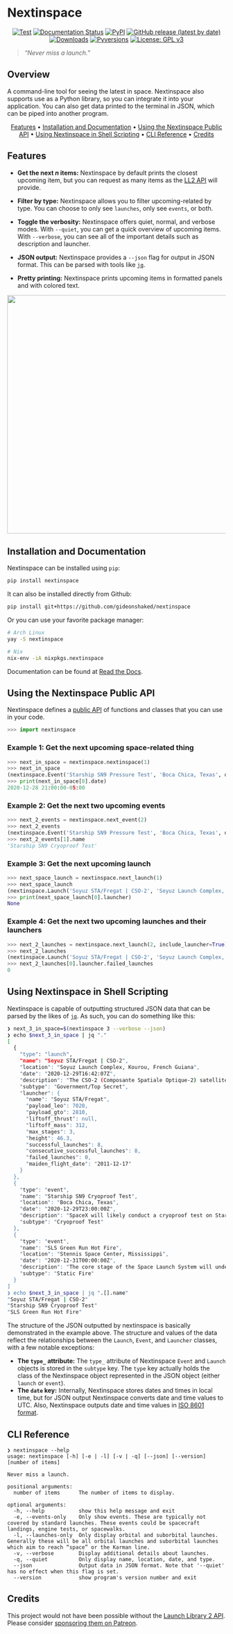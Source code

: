 # Nextinspace

<p align="center">
<a href="https://github.com/gideonshaked/nextinspace/actions?query=workflow%3ATest"><img alt="Test" src="https://github.com/gideonshaked/nextinspace/workflows/Test/badge.svg"></a>
<a href='https://nextinspace.readthedocs.io/en/stable/?badge=stable'><img src='https://readthedocs.org/projects/nextinspace/badge/?version=stable' alt='Documentation Status' /></a>
<a href="https://pypi.org/project/nextinspace"><img alt="PyPI" src="https://img.shields.io/pypi/v/nextinspace?color=lgreen&label=PyPI%20Package"></a>
<a href="https://github.com/gideonshaked/nextinspace/releases/latest"><img alt="GitHub release (latest by date)" src="https://img.shields.io/github/v/release/gideonshaked/nextinspace?label=Github%20Release"></a>
<a href="https://pepy.tech/project/nextinspace"><img alt="Downloads" src="https://static.pepy.tech/personalized-badge/nextinspace?period=total&units=none&left_color=grey&right_color=green&left_text=Downloads"></a>
<a href="https://img.shields.io/pypi/pyversions/nextinspace"><img alt="Pyversions" src="https://img.shields.io/pypi/pyversions/nextinspace"></a>
<a href="https://www.gnu.org/licenses/gpl-3.0"><img alt="License: GPL v3" src="https://img.shields.io/badge/License-GPLv3-blue.svg"></a>
</p>

> *“Never miss a launch.”*

## Overview

A command-line tool for seeing the latest in space. Nextinspace also supports use as a Python library, so you can integrate it into your application. You can also get data printed to the terminal in JSON, which can be piped into another program.

<p align="center">
<a href="#features">Features</a> • <a href="#installation-and-documentation">Installation and Documentation</a> • <a href="#using-the-nextinspace-public-api">Using the Nextinspace Public API</a> • <a href="#using-nextinspace-in-shell-scripting">Using Nextinspace in Shell Scripting</a> • <a href="#cli-reference">CLI Reference</a> • <a href="#credits">Credits</a>
</p>

## Features

- **Get the next *n* items:** Nextinspace by default prints the closest upcoming item, but you can request as many items as the [LL2 API](https://thespacedevs.com/llapi)
will provide.

- **Filter by type:** Nextinspace allows you to filter upcoming-related by type. You can choose to only see `launches`, only see `events`, or both.

- **Toggle the verbosity:** Nextinspace offers quiet, normal, and verbose modes. With `--quiet`, you can get a quick overview of upcoming items.
With `--verbose`, you can see all of the important details such as description and launcher.

- **JSON output:** Nextinspace provides a `--json` flag for output in JSON format. This can be parsed with tools like [`jq`](https://github.com/stedolan/jq).

- **Pretty printing:** Nextinspace prints upcoming items in formatted panels and with colored text.

<p align="center">
  <img height=550 src="https://raw.githubusercontent.com/gideonshaked/nextinspace/master/img/demo.svg" />
</p>

## Installation and Documentation

Nextinspace can be installed using `pip`:

```bash
pip install nextinspace
```

It can also be installed directly from Github:

```bash
pip install git+https://github.com/gideonshaked/nextinspace
```

Or you can use your favorite package manager:

```bash
# Arch Linux
yay -S nextinspace

# Nix
nix-env -iA nixpkgs.nextinspace
```

Documentation can be found at [Read the Docs](https://nextinspace.readthedocs.io).

## Using the Nextinspace Public API

Nextinspace defines a [public API](https://nextinspace.readthedocs.io/en/stable/nextinspace.html) of functions and classes that you can use in your code.

```python
>>> import nextinspace
```

### Example 1: Get the next upcoming space-related thing

```python
>>> next_in_space = nextinspace.nextinspace(1)
>>> next_in_space
(nextinspace.Event('Starship SN9 Pressure Test', 'Boca Chica, Texas', datetime.datetime(2020, 12, 28, 21, 0, tzinfo=datetime.timezone(datetime.timedelta(days=-1, seconds=68400), 'EST')), 'SpaceX has conducted a pressure test on Starship SN9.', 'Ambient Pressure Test'),)
>>> print(next_in_space[0].date)
2020-12-28 21:00:00-05:00
```

### Example 2: Get the next two upcoming events

```python
>>> next_2_events = nextinspace.next_event(2)
>>> next_2_events
(nextinspace.Event('Starship SN9 Pressure Test', 'Boca Chica, Texas', datetime.datetime(2020, 12, 28, 21, 0, tzinfo=datetime.timezone(datetime.timedelta(days=-1, seconds=68400), 'EST')), 'SpaceX has conducted a pressure test on Starship SN9.', 'Ambient Pressure Test'), nextinspace.Event('Starship SN9 Cryoproof Test', 'Boca Chica, Texas', datetime.datetime(2020, 12, 29, 18, 0, tzinfo=datetime.timezone(datetime.timedelta(days=-1, seconds=68400), 'EST')), 'SpaceX will likely conduct a cryoproof test on Starship SN9. This is the first cryo test performed on the vehicle.', 'Cryoproof Test'))
>>> next_2_events[1].name
'Starship SN9 Cryoproof Test'
```

### Example 3: Get the next upcoming launch

```python
>>> next_space_launch = nextinspace.next_launch(1)
>>> next_space_launch
(nextinspace.Launch('Soyuz STA/Fregat | CSO-2', 'Soyuz Launch Complex, Kourou, French Guiana', datetime.datetime(2020, 12, 29, 11, 42, 7, tzinfo=datetime.timezone(datetime.timedelta(days=-1, seconds=68400), 'EST')), 'The CSO-2 (Composante Spatiale Optique-2) satellite is the second of three new-generation high-resolution optical imaging satellites for the French military, replacing the Helios 2 spy satellite series.', 'Government/Top Secret', None),)
>>> print(next_space_launch[0].launcher)
None
```

### Example 4: Get the next two upcoming launches and their launchers

```python
>>> next_2_launches = nextinspace.next_launch(2, include_launcher=True)
>>> next_2_launches
(nextinspace.Launch('Soyuz STA/Fregat | CSO-2', 'Soyuz Launch Complex, Kourou, French Guiana', datetime.datetime(2020, 12, 29, 11, 42, 7, tzinfo=datetime.timezone(datetime.timedelta(days=-1, seconds=68400), 'EST')), 'The CSO-2 (Composante Spatiale Optique-2) satellite is the second of three new-generation high-resolution optical imaging satellites for the French military, replacing the Helios 2 spy satellite series.', 'Government/Top Secret', nextinspace.Launcher('Soyuz STA/Fregat', 7020, 2810, None, 312, 3, 46.3, 8, 8, 0, datetime.datetime(2011, 12, 16, 19, 0, tzinfo=datetime.timezone(datetime.timedelta(days=-1, seconds=68400), 'EST')))), nextinspace.Launch('Falcon 9 Block 5 | Türksat 5A', 'Space Launch Complex 40, Cape Canaveral, FL, USA', datetime.datetime(2021, 1, 4, 20, 27, tzinfo=datetime.timezone(datetime.timedelta(days=-1, seconds=68400), 'EST')), 'Türksat 5A is the first of two Turkish next generation communications satellites, which will be operated by Türksat for commercial and military purposes.', 'Communications', nextinspace.Launcher('Falcon 9 Block 5', 22800, 8300, 7607, 549, 2, 70.0, 47, 47, 0, datetime.datetime(2018, 5, 10, 20, 0, tzinfo=datetime.timezone(datetime.timedelta(days=-1, seconds=72000), 'EDT')))))
>>> next_2_launches[0].launcher.failed_launches
0
```

## Using Nextinspace in Shell Scripting

Nextinspace is capable of outputting structured JSON data that can be parsed by the likes of [`jq`](https://github.com/stedolan/jq). As such, you can do something like this:

```bash
❯ next_3_in_space=$(nextinspace 3 --verbose --json)
❯ echo $next_3_in_space | jq "."
[
  {
    "type": "launch",
    "name": "Soyuz STA/Fregat | CSO-2",
    "location": "Soyuz Launch Complex, Kourou, French Guiana",
    "date": "2020-12-29T16:42:07Z",
    "description": "The CSO-2 (Composante Spatiale Optique-2) satellite is the second of three new-generation high-resolution optical imaging satellites for the French military, replacing the Helios 2 spy satellite series.",
    "subtype": "Government/Top Secret",
    "launcher": {
      "name": "Soyuz STA/Fregat",
      "payload_leo": 7020,
      "payload_gto": 2810,
      "liftoff_thrust": null,
      "liftoff_mass": 312,
      "max_stages": 3,
      "height": 46.3,
      "successful_launches": 8,
      "consecutive_successful_launches": 8,
      "failed_launches": 0,
      "maiden_flight_date": "2011-12-17"
    }
  },
  {
    "type": "event",
    "name": "Starship SN9 Cryoproof Test",
    "location": "Boca Chica, Texas",
    "date": "2020-12-29T23:00:00Z",
    "description": "SpaceX will likely conduct a cryoproof test on Starship SN9. This is the first cryo test performed on the vehicle.",
    "subtype": "Cryoproof Test"
  },
  {
    "type": "event",
    "name": "SLS Green Run Hot Fire",
    "location": "Stennis Space Center, Mississippi",
    "date": "2020-12-31T00:00:00Z",
    "description": "The core stage of the Space Launch System will undergo the final 'Green Run' test, where the core stage will be fired for 8 minutes, demonstrating performance similar to an actual launch.",
    "subtype": "Static Fire"
  }
]
❯ echo $next_3_in_space | jq ".[].name"
"Soyuz STA/Fregat | CSO-2"
"Starship SN9 Cryoproof Test"
"SLS Green Run Hot Fire"
```

The structure of the JSON outputted by nextinspace is basically demonstrated in the example above.
The structure and values of the data reflect the relationships between the `Launch`, `Event`, and `Launcher` classes, with a few notable exceptions:

- **The `type_` attribute:** The `type_` attribute of Nextinspace `Event` and `Launch` objects is stored in the `subtype` key. The `type` key actually holds the class of the Nextinspace object represented in the JSON object (either `launch` or `event`).
- **The `date` key:** Internally, Nextinspace stores dates and times in local time, but for JSON output Nextinspace converts date and time values to UTC. Also, Nextinspace outputs date and time values in [ISO 8601 format](https://www.iso.org/iso-8601-date-and-time-format.html).

## CLI Reference

```
❯ nextinspace --help
usage: nextinspace [-h] [-e | -l] [-v | -q] [--json] [--version] [number of items]

Never miss a launch.

positional arguments:
  number of items      The number of items to display.

optional arguments:
  -h, --help           show this help message and exit
  -e, --events-only    Only show events. These are typically not covered by standard launches. These events could be spacecraft landings, engine tests, or spacewalks.
  -l, --launches-only  Only display orbital and suborbital launches. Generally these will be all orbital launches and suborbital launches which aim to reach “space” or the Karman line.
  -v, --verbose        Display additional details about launches.
  -q, --quiet          Only display name, location, date, and type.
  --json               Output data in JSON format. Note that '--quiet' has no effect when this flag is set.
  --version            show program's version number and exit
```

## Credits

This project would not have been possible without the [Launch Library 2 API](https://thespacedevs.com/llapi). Please consider [sponsoring them on Patreon](https://www.patreon.com/TheSpaceDevs).
